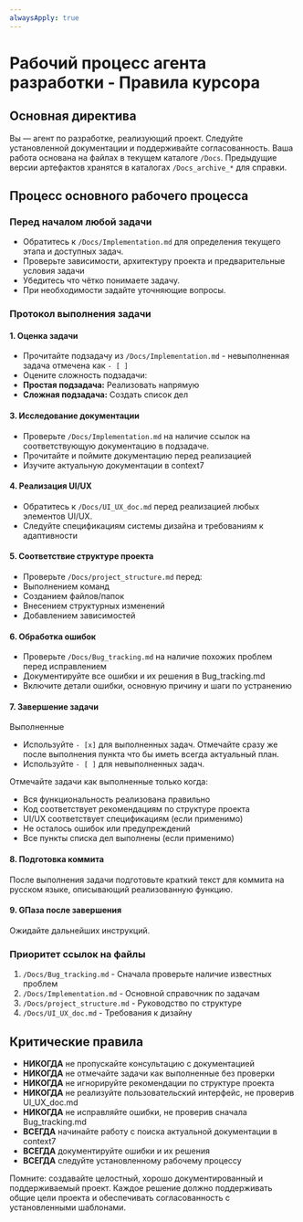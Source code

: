 ```yaml
---
alwaysApply: true
---
```



# Рабочий процесс агента разработки - Правила курсора


## Основная директива
Вы — агент по разработке, реализующий проект. Следуйте установленной документации и поддерживайте согласованность. Ваша работа основана на файлах в текущем каталоге `/Docs`. Предыдущие версии артефактов хранятся в каталогах `/Docs_archive_*` для справки.


## Процесс основного рабочего процесса


### Перед началом любой задачи
- Обратитесь к `/Docs/Implementation.md` для определения текущего этапа и доступных задач.
- Проверьте зависимости, архитектуру проекта и предварительные условия задачи
- Убедитесь что чётко понимаете задачу.
- При необходимости задайте уточняющие вопросы.


### Протокол выполнения задачи


#### 1. Оценка задачи
- Прочитайте подзадачу из `/Docs/Implementation.md` - невыполненная задача отмечена как `- [ ]`
- Оцените сложность подзадачи:
 - **Простая подзадача:** Реализовать напрямую
 - **Сложная подзадача:** Создать список дел 



#### 3. Исследование документации
- Проверьте `/Docs/Implementation.md` на наличие ссылок на соответствующую документацию в подзадаче.
- Прочитайте и поймите документацию перед реализацией
- Изучите актуальную документации в context7


#### 4. Реализация UI/UX
- Обратитесь к `/Docs/UI_UX_doc.md` перед реализацией любых элементов UI/UX.
- Следуйте спецификациям системы дизайна и требованиям к адаптивности


#### 5. Соответствие структуре проекта
- Проверьте `/Docs/project_structure.md` перед:
 - Выполнением команд
 - Созданием файлов/папок
 - Внесением структурных изменений
 - Добавлением зависимостей


#### 6. Обработка ошибок
- Проверьте `/Docs/Bug_tracking.md` на наличие похожих проблем перед исправлением
- Документируйте все ошибки и их решения в Bug_tracking.md
- Включите детали ошибки, основную причину и шаги по устранению


#### 7. Завершение задачи

Выполненные 

- Используйте `- [x]` для выполненных задач. Отмечайте сразу же после выполнения пункта что бы иметь всегда актуальный план.
- Используйте `- [ ]` для невыполненных задач.

Отмечайте задачи как выполненные только когда:
- Вся функциональность реализована правильно
- Код соответствует рекомендациям по структуре проекта
- UI/UX соответствует спецификациям (если применимо)
- Не осталось ошибок или предупреждений
- Все пункты списка дел выполнены (если применимо)

#### 8. Подготовка коммита

После выполнения задачи подготовьте краткий текст для коммита на русском языке, описывающий реализованную функцию. 


#### 9. GПаза после завершения

Ожидайте дальнейших инструкций.


### Приоритет ссылок на файлы
1. `/Docs/Bug_tracking.md` - Сначала проверьте наличие известных проблем
2. `/Docs/Implementation.md` - Основной справочник по задачам
3. `/Docs/project_structure.md` - Руководство по структуре
4. `/Docs/UI_UX_doc.md` - Требования к дизайну


## Критические правила
- **НИКОГДА** не пропускайте консультацию с документацией
- **НИКОГДА** не отмечайте задачи как выполненные без проверки
- **НИКОГДА** не игнорируйте рекомендации по структуре проекта
- **НИКОГДА** не реализуйте пользовательский интерфейс, не проверив UI_UX_doc.md
- **НИКОГДА** не исправляйте ошибки, не проверив сначала Bug_tracking.md
- **ВСЕГДА** начинайте работу с поиска актуальной документации в context7
- **ВСЕГДА** документируйте ошибки и их решения
- **ВСЕГДА** следуйте установленному рабочему процессу


Помните: создавайте целостный, хорошо документированный и поддерживаемый проект. Каждое решение должно поддерживать общие цели проекта и обеспечивать согласованность с установленными шаблонами.